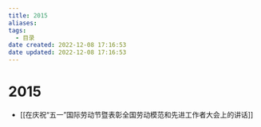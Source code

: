 ```yaml
---
title: 2015
aliases:
tags:
  - 目录
date created: 2022-12-08 17:16:53
date updated: 2022-12-08 17:16:53
---
```


# 2015

- [[在庆祝“五一”国际劳动节暨表彰全国劳动模范和先进工作者大会上的讲话]]
